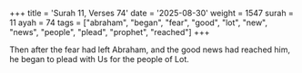 +++
title = 'Surah 11, Verses 74'
date = '2025-08-30'
weight = 1547
surah = 11
ayah = 74
tags = ["abraham", "began", "fear", "good", "lot", "new", "news", "people", "plead", "prophet", "reached"]
+++

Then after the fear had left Abraham, and the good news had reached him, he began to plead with Us for the people of Lot.